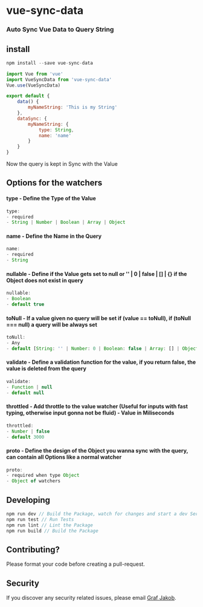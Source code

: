 # vue-sync-data
### Auto Sync Vue Data to Query String

## install

```javascript
npm install --save vue-sync-data
```

```javascript
import Vue from 'vue'
import VueSyncData from 'vue-sync-data'
Vue.use(VueSyncData)

export default {
    data() {
        myNameString: 'This is my String'
    },
    dataSync: {
        myNameString: {
            type: String,
            name: 'name'
        }
    }
}
```

Now the query is kept in Sync with the Value

## Options for the watchers

#### type - Define the Type of the Value
```javascript
type: 
- required
- String | Number | Boolean | Array | Object
```

#### name - Define the Name in the Query
```javascript
name: 
- required
- String
```

#### nullable - Define if the Value gets set to null or '' | 0 | false | [] | {} if the Object does not exist in query
```javascript
nullable:
- Boolean
- default true
```

#### toNull - If a value given no query will be set if (value == toNull), if (toNull === null) a query will be always set
```javascript
toNull:
- Any
- default [String: '' | Number: 0 | Boolean: false | Array: [] | Object: {}]
```

#### validate - Define a validation function for the value, if you return false, the value is deleted from the query
```javascript
validate: 
- Function | null
- default null
```


#### throttled - Add throttle to the value watcher (Useful for inputs with fast typing, otherwise input gonna not be fluid) - Value in Miliseconds
```javascript
throttled: 
- Number | false
- default 3000
```

#### proto - Define the design of the Object you wanna sync with the query, can contain all Options like a normal watcher
```javascript
proto: 
- required when type Object
- Object of watchers
```

## Developing
```javascript
npm run dev // Build the Package, watch for changes and start a dev Server on localhost:8080 with running examples
npm run test // Run Tests
npm run lint // Lint the Package
npm run build // Build the Package
```

## Contributing? 
Please format your code before creating a pull-request.

## Security

If you discover any security related issues, please email [Graf Jakob](mailto:jackovsky8@gmail.com).
